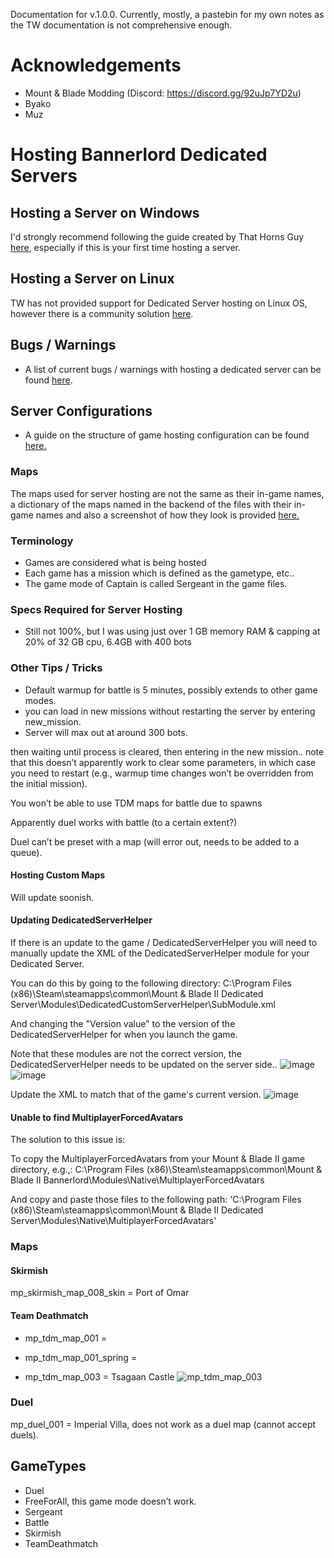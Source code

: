 Documentation for v.1.0.0. Currently, mostly, a pastebin for my own notes as the TW documentation is not comprehensive enough. 

# Acknowledgements 
- Mount & Blade Modding (Discord: https://discord.gg/92uJp7YD2u) 
- Byako 
- Muz 

# Hosting Bannerlord Dedicated Servers

## Hosting a Server on Windows 
I'd strongly recommend following the guide created by That Horns Guy [here](https://youtu.be/9Hvuz12Bfzg), especially if this is your first time hosting a server. 

## Hosting a Server on Linux 
TW has not provided support for Dedicated Server hosting on Linux OS, however there is a community solution [here](https://forums.taleworlds.com/index.php?threads/guide-dedicated-server-on-linux.454799/).

## Bugs / Warnings
- A list of current bugs / warnings with hosting a dedicated server can be found [here](https://forums.taleworlds.com/index.php?threads/hosting-a-dedicated-server-back-end-problems.454786).

## Server Configurations
- A guide on the structure of game hosting configuration can be found [here.](https://github.com/Bannerlord-Community/bannerlord_documentation/blob/main/server_config.md)

### Maps

The maps used for server hosting are not the same as their in-game
names, a dictionary of the maps named in the backend of the files with their in-game names and also a screenshot of how they look is provided [here.](https://github.com/Bannerlord-Community/bannerlord_documentation/blob/main/map_dictionary.md)



### Terminology

-   Games are considered what is being hosted
-   Each game has a mission which is defined as the gametype, etc..
-   The game mode of Captain is called Sergeant in the game files.

### Specs Required for Server Hosting

-   Still not 100%, but I was using just over 1 GB memory RAM & capping
    at 20% of 32 GB cpu, 6.4GB with 400 bots

### Other Tips / Tricks

-   Default warmup for battle is 5 minutes, possibly extends to other
    game modes.
-   you can load in new missions without restarting the server by
    entering new\_mission.
-   Server will max out at around 300 bots.

then waiting until process is cleared, then entering in the new
mission.. note that this doesn’t apparently work to clear some
parameters, in which case you need to restart (e.g., warmup time changes
won’t be overridden from the initial mission).

You won’t be able to use TDM maps for battle due to spawns

Apparently duel works with battle (to a certain extent?)

Duel can’t be preset with a map (will error out, needs to be added to a
queue).





#### Hosting Custom Maps 
Will update soonish. 

#### Updating DedicatedServerHelper 
If there is an update to the game / DedicatedServerHelper you will need to manually update the XML of the DedicatedServerHelper module for your Dedicated Server. 

You can do this by going to the following directory: 
C:\Program Files (x86)\Steam\steamapps\common\Mount & Blade II Dedicated Server\Modules\DedicatedCustomServerHelper\SubModule.xml 

And changing the "Version value" to the version of the DedicatedServerHelper for when you launch the game. 

Note that these modules are not the correct version, the DedicatedServerHelper needs to be updated on the server side.. 
![image](https://user-images.githubusercontent.com/116319794/198408147-d9016975-061f-4e49-aabb-21010e945233.png) 
![image](https://user-images.githubusercontent.com/116319794/198408231-63339ef8-adc7-40be-a12c-ee6754e9c769.png)

Update the XML to match that of the game's current version. 
![image](https://user-images.githubusercontent.com/116319794/198408245-3bafc121-c61d-4d64-99b2-4ec238ecab6d.png)

#### Unable to find MultiplayerForcedAvatars
The solution to this issue is:

To copy the MultiplayerForcedAvatars from your Mount & Blade II game directory, e.g.,:
C:\Program Files (x86)\Steam\steamapps\common\Mount & Blade II Bannerlord\Modules\Native\MultiplayerForcedAvatars

And copy and paste those files to the following path:
'C:\Program Files (x86)\Steam\steamapps\common\Mount & Blade II Dedicated Server\Modules\Native\MultiplayerForcedAvatars'


### Maps 
#### Skirmish

mp\_skirmish\_map\_008\_skin = Port of Omar

#### Team Deathmatch

- mp\_tdm\_map\_001 = 

- mp\_tdm\_map\_001\_spring = 

- mp\_tdm\_map\_003 =
Tsagaan Castle
![mp_tdm_map_003](https://user-images.githubusercontent.com/116319794/198414710-0e7165cd-8634-4c0c-ab86-a0e3a73fdec6.jpg)

### Duel

mp\_duel\_001 = Imperial Villa, does not work as a duel map (cannot
accept duels).

## GameTypes
-   Duel
-   FreeForAll, this game mode doesn’t work.
-   Sergeant
-   Battle 
-   Skirmish 
-   TeamDeathmatch
